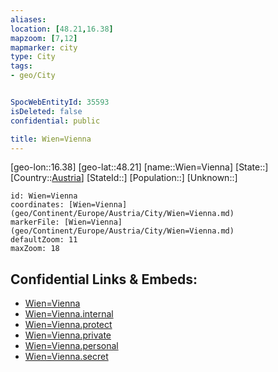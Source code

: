 ```yaml
---
aliases: 
location: [48.21,16.38]
mapzoom: [7,12] 
mapmarker: city 
type: City
tags:
- geo/City


SpocWebEntityId: 35593
isDeleted: false
confidential: public

title: Wien=Vienna
---
```

[geo-lon::16.38]
[geo-lat::48.21]
[name::Wien=Vienna]
[State::]
[Country::[Austria](geo/Continent/Europe/Austria.md)]
[StateId::]
[Population::]
[Unknown::]


```leaflet
id: Wien=Vienna
coordinates: [Wien=Vienna](geo/Continent/Europe/Austria/City/Wien=Vienna.md)
markerFile: [Wien=Vienna](geo/Continent/Europe/Austria/City/Wien=Vienna.md)
defaultZoom: 11 
maxZoom: 18
```


## Confidential Links & Embeds: 
- [Wien=Vienna](../../../../../../_public/geo/Continent/Europe/Austria/City/Wien=Vienna.md) 
- [Wien=Vienna.internal](../../../../../../_internal/geo/Continent/Europe/Austria/City/Wien=Vienna.internal.md) 
- [Wien=Vienna.protect](../../../../../../_protect/geo/Continent/Europe/Austria/City/Wien=Vienna.protect.md) 
- [Wien=Vienna.private](../../../../../../_private/geo/Continent/Europe/Austria/City/Wien=Vienna.private.md) 
- [Wien=Vienna.personal](../../../../../../_personal/geo/Continent/Europe/Austria/City/Wien=Vienna.personal.md) 
- [Wien=Vienna.secret](../../../../../../_secret/geo/Continent/Europe/Austria/City/Wien=Vienna.secret.md) 
